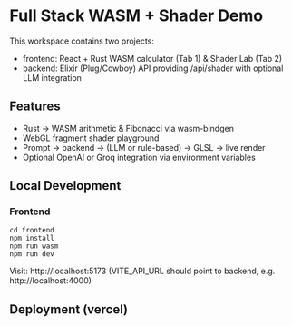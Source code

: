 # Full Stack WASM + Shader Demo

This workspace contains two projects:

- frontend: React + Rust WASM calculator (Tab 1) & Shader Lab (Tab 2)
- backend: Elixir (Plug/Cowboy) API providing /api/shader with optional LLM integration

## Features
- Rust -> WASM arithmetic & Fibonacci via wasm-bindgen
- WebGL fragment shader playground
- Prompt -> backend -> (LLM or rule-based) -> GLSL -> live render
- Optional OpenAI or Groq integration via environment variables

## Local Development

### Frontend
```
cd frontend
npm install
npm run wasm
npm run dev
```
Visit: http://localhost:5173 (VITE_API_URL should point to backend, e.g. http://localhost:4000)

## Deployment (vercel)

